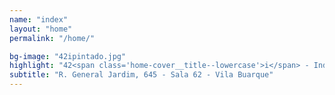 ```yaml
---
name: "index"
layout: "home"
permalink: "/home/"

bg-image: "42ipintado.jpg"
highlight: "42<span class='home-cover__title--lowercase'>i</span> - Independent Digital Shop"
subtitle: "R. General Jardim, 645 - Sala 62 - Vila Buarque"
---
```

